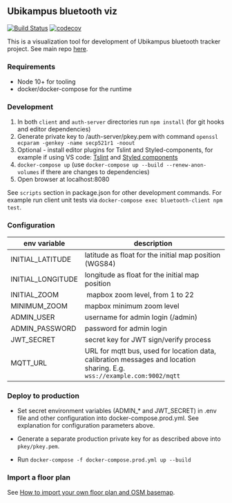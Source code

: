 ## Ubikampus bluetooth viz

[![Build Status](https://travis-ci.org/ubikampus/bluetooth-dev-visualizer.svg?branch=master)](https://travis-ci.org/ubikampus/bluetooth-dev-visualizer)
[![codecov](https://codecov.io/gh/ubikampus/bluetooth-dev-visualizer/branch/master/graph/badge.svg)](https://codecov.io/gh/ubikampus/bluetooth-dev-visualizer)

This is a visualization tool for development of Ubikampus bluetooth tracker
project. See main repo
[here](https://github.com/ubikampus/Bluetooth-location-server).

### Requirements

* Node 10+ for tooling
* docker/docker-compose for the runtime

### Development

1. In both `client` and `auth-server` directories run `npm install` (for git hooks and editor dependencies)
1. Generate private key to /auth-server/pkey.pem with command `openssl ecparam
   -genkey -name secp521r1 -noout`
1. Optional - install editor plugins for Tslint and Styled-components, for
   example if using VS code:
   [Tslint](https://marketplace.visualstudio.com/items?itemName=ms-vscode.vscode-typescript-tslint-plugin)
   and [Styled
   components](https://marketplace.visualstudio.com/items?itemName=jpoissonnier.vscode-styled-components)
1. `docker-compose up` (use `docker-compose up --build --renew-anon-volumes` if
   there are changes to dependencies)
1. Open browser at localhost:8080

See `scripts` section in package.json for other development commands. For
example run client unit tests via `docker-compose exec bluetooth-client npm
test`.

### Configuration

 | env variable | description
----|----
INITIAL_LATITUDE | latitude as float for the initial map position (WGS84)
INITIAL_LONGITUDE | longitude as float for the initial map position
INITIAL_ZOOM | mapbox zoom level, from 1 to 22
MINIMUM_ZOOM | mapbox minimum zoom level
ADMIN_USER | username for admin login (/admin)
ADMIN_PASSWORD | password for admin login
JWT_SECRET | secret key for JWT sign/verify process
MQTT_URL | URL for mqtt bus, used for location data, calibration messages and location sharing. E.g. `wss://example.com:9002/mqtt`


### Deploy to production

* Set secret environment variables (ADMIN_* and JWT_SECRET) in .env file and
  other configuration into docker-compose.prod.yml. See explanation for
  configuration parameters above.

* Generate a separate production private key for as described above into
  `pkey/pkey.pem`.

* Run `docker-compose -f docker-compose.prod.yml up --build`

### Import a floor plan

See [How to import your own floor plan and OSM basemap](doc/import-floorplan.md).

